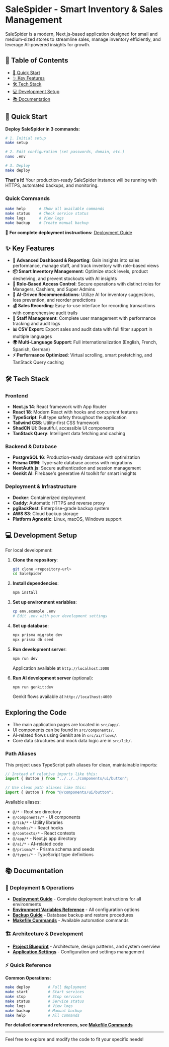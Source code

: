 # SaleSpider - Smart Inventory & Sales Management

SaleSpider is a modern, Next.js-based application designed for small and medium-sized stores to streamline sales, manage inventory efficiently, and leverage AI-powered insights for growth.

## 📖 Table of Contents

- [🚀 Quick Start](#-quick-start)
- [✨ Key Features](#-key-features)
- [🛠️ Tech Stack](#-tech-stack)
- [💻 Development Setup](#-development-setup)
- [📚 Documentation](#-documentation)

## 🚀 Quick Start

**Deploy SaleSpider in 3 commands:**

```bash
# 1. Initial setup
make setup

# 2. Edit configuration (set passwords, domain, etc.)
nano .env

# 3. Deploy
make deploy
```

**That's it!** Your production-ready SaleSpider instance will be running with HTTPS, automated backups, and monitoring.

### Quick Commands
```bash
make help      # Show all available commands
make status    # Check service status
make logs      # View logs
make backup    # Create manual backup
```

📖 **For complete deployment instructions:** [Deployment Guide](DEPLOYMENT_GUIDE.md)

## ✨ Key Features

- **🏪 Advanced Dashboard & Reporting**: Gain insights into sales performance, manage staff, and track inventory with role-based views
- **📦 Smart Inventory Management**: Optimize stock levels, product deshelving, and prevent stockouts with AI insights
- **🔐 Role-Based Access Control**: Secure operations with distinct roles for Managers, Cashiers, and Super Admins
- **🤖 AI-Driven Recommendations**: Utilize AI for inventory suggestions, loss prevention, and reorder predictions
- **💰 Sales Recording**: Easy-to-use interface for recording transactions with comprehensive audit trails
- **👥 Staff Management**: Complete user management with performance tracking and audit logs
- **📊 CSV Export**: Export sales and audit data with full filter support in multiple languages
- **🌍 Multi-Language Support**: Full internationalization (English, French, Spanish, German)
- **⚡ Performance Optimized**: Virtual scrolling, smart prefetching, and TanStack Query caching

## 🛠️ Tech Stack

### Frontend
- **Next.js 14**: React framework with App Router
- **React 18**: Modern React with hooks and concurrent features
- **TypeScript**: Full type safety throughout the application
- **Tailwind CSS**: Utility-first CSS framework
- **ShadCN UI**: Beautiful, accessible UI components
- **TanStack Query**: Intelligent data fetching and caching

### Backend & Database
- **PostgreSQL 16**: Production-ready database with optimization
- **Prisma ORM**: Type-safe database access with migrations
- **NextAuth.js**: Secure authentication and session management
- **Genkit AI**: Firebase's generative AI toolkit for smart insights

### Deployment & Infrastructure
- **Docker**: Containerized deployment
- **Caddy**: Automatic HTTPS and reverse proxy
- **pgBackRest**: Enterprise-grade backup system
- **AWS S3**: Cloud backup storage
- **Platform Agnostic**: Linux, macOS, Windows support

## 💻 Development Setup

For local development:

1.  **Clone the repository**:
    ```bash
    git clone <repository-url>
    cd SaleSpider
    ```

2.  **Install dependencies**:
    ```bash
    npm install
    ```

3.  **Set up environment variables**:
    ```bash
    cp env.example .env
    # Edit .env with your development settings
    ```

4.  **Set up database**:
    ```bash
    npx prisma migrate dev
    npx prisma db seed
    ```

5.  **Run development server**:
    ```bash
    npm run dev
    ```
    Application available at `http://localhost:3000`

6.  **Run AI development server** (optional):
    ```bash
    npm run genkit:dev
    ```
    Genkit flows available at `http://localhost:4000`

## Exploring the Code

- The main application pages are located in `src/app/`.
- UI components can be found in `src/components/`.
- AI-related flows using Genkit are in `src/ai/flows/`.
- Core data structures and mock data logic are in `src/lib/`.

### Path Aliases

This project uses TypeScript path aliases for clean, maintainable imports:

```typescript
// Instead of relative imports like this:
import { Button } from "../../../components/ui/button";

// Use clean path aliases like this:
import { Button } from "@/components/ui/button";
```

Available aliases:
- `@/*` - Root src directory
- `@/components/*` - UI components
- `@/lib/*` - Utility libraries
- `@/hooks/*` - React hooks
- `@/contexts/*` - React contexts
- `@/app/*` - Next.js app directory
- `@/ai/*` - AI-related code
- `@/prisma/*` - Prisma schema and seeds
- `@/types/*` - TypeScript type definitions

## 📚 Documentation

### 🚀 Deployment & Operations

- **[Deployment Guide](DEPLOYMENT_GUIDE.md)** - Complete deployment instructions for all environments
- **[Environment Variables Reference](ENVIRONMENT_VARIABLES.md)** - All configuration options
- **[Backup Guide](BACKUP_GUIDE.md)** - Database backup and restore procedures
- **[Makefile Commands](MAKEFILE_GUIDE.md)** - Available automation commands

### 🏗️ Architecture & Development

- **[Project Blueprint](docs/BLUEPRINT.MD)** - Architecture, design patterns, and system overview
- **[Application Settings](docs/SETTINGS.MD)** - Configuration and settings management

### ⚡ Quick Reference

**Common Operations:**
```bash
make deploy        # Full deployment
make start         # Start services
make stop          # Stop services
make status        # Service status
make logs          # View logs
make backup        # Manual backup
make help          # All commands
```

**For detailed command references, see [Makefile Commands](MAKEFILE_GUIDE.md)**

---

Feel free to explore and modify the code to fit your specific needs!
